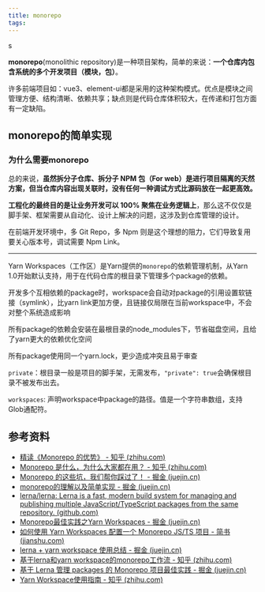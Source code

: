 ```yaml
---
title: monorepo
tags:
---
```


s

**monorepo**(monolithic repository)是一种项目架构，简单的来说：**一个仓库内包含系统的多个开发项目（模块，包）**。

<!-- more -->

许多前端项目如：vue3、element-ui都是采用的这种架构模式。优点是模块之间管理方便、结构清晰、依赖共享；缺点则是代码仓库体积较大，在传递和打包方面有一定缺陷。

## monorepo的简单实现

### 为什么需要monorepo

总的来说，**虽然拆分子仓库、拆分子 NPM 包（For web）是进行项目隔离的天然方案，但当仓库内容出现关联时，没有任何一种调试方式比源码放在一起更高效。**

**工程化的最终目的是让业务开发可以 100% 聚焦在业务逻辑上**，那么这不仅仅是脚手架、框架需要从自动化、设计上解决的问题，这涉及到仓库管理的设计。

在前端开发环境中，多 Git Repo，多 Npm 则是这个理想的阻力，它们导致复用要关心版本号，调试需要 Npm Link。



---



Yarn Workspaces（工作区）是Yarn提供的`monorepo`的依赖管理机制，从Yarn 1.0开始默认支持，用于在代码仓库的根目录下管理多个package的依赖。

开发多个互相依赖的package时，workspace会自动对package的引用设置软链接（symlink），比yarn link更加方便，且链接仅局限在当前workspace中，不会对整个系统造成影响

所有package的依赖会安装在最根目录的node_modules下，节省磁盘空间，且给了yarn更大的依赖优化空间

所有package使用同一个yarn.lock，更少造成冲突且易于审查



`private`：根目录一般是项目的脚手架，无需发布，`"private": true`会确保根目录不被发布出去。

`workspaces`: 声明workspace中package的路径。值是一个字符串数组，支持Glob通配符。

## 参考资料

- [精读《Monorepo 的优势》 - 知乎 (zhihu.com)](https://zhuanlan.zhihu.com/p/65533186)
- [Monorepo 是什么，为什么大家都在用？ - 知乎 (zhihu.com)](https://zhuanlan.zhihu.com/p/77577415)
- [Monorepo 的这些坑，我们帮你踩过了！ - 掘金 (juejin.cn)](https://juejin.cn/post/6972139870231724045)
- [monorepo的理解以及简单实现 - 掘金 (juejin.cn)](https://juejin.cn/post/7065141885576151070#heading-1)
- [lerna/lerna: Lerna is a fast, modern build system for managing and publishing multiple JavaScript/TypeScript packages from the same repository. (github.com)](https://github.com/lerna/lerna)
- [Monorepo最佳实践之Yarn Workspaces - 掘金 (juejin.cn)](https://juejin.cn/post/7011024137707585544)
- [如何使用 Yarn Workspaces 配置一个 Monorepo JS/TS 项目 - 简书 (jianshu.com)](https://www.jianshu.com/p/8dbe488d391b)
- [lerna + yarn workspace 使用总结 - 掘金 (juejin.cn)](https://juejin.cn/post/7097820725301477406)
- [基于lerna和yarn workspace的monorepo工作流 - 知乎 (zhihu.com)](https://zhuanlan.zhihu.com/p/71385053)
- [基于 Lerna 管理 packages 的 Monorepo 项目最佳实践 - 掘金 (juejin.cn)](https://juejin.cn/post/6844903911095025678)
- [Yarn Workspace使用指南 - 知乎 (zhihu.com)](https://zhuanlan.zhihu.com/p/381794854)
